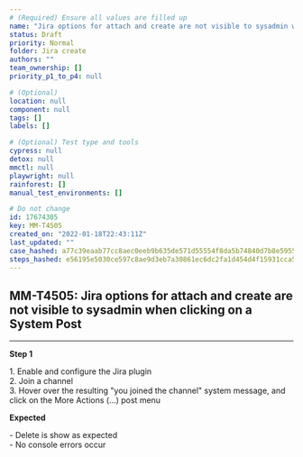 ```yaml
---
# (Required) Ensure all values are filled up
name: "Jira options for attach and create are not visible to sysadmin when clicking on a System Post"
status: Draft
priority: Normal
folder: Jira create
authors: ""
team_ownership: []
priority_p1_to_p4: null

# (Optional)
location: null
component: null
tags: []
labels: []

# (Optional) Test type and tools
cypress: null
detox: null
mmctl: null
playwright: null
rainforest: []
manual_test_environments: []

# Do not change
id: 17674305
key: MM-T4505
created_on: "2022-01-18T22:43:11Z"
last_updated: ""
case_hashed: a77c39eaab77cc8aec0eeb9b635de571d55554f8da5b74840d7b8e59554e54e1f898db8dc219e460a5d41c9307a40cfe
steps_hashed: e56195e5030ce597c8ae9d3eb7a30861ec6dc2fa1d454d4f15931cca5aef19611157eb1214854af8a7aa577aa915d3be
---
```


<!-- (Auto-generated) Based on frontmatter's "key" and "name" -->

## MM-T4505: Jira options for attach and create are not visible to sysadmin when clicking on a System Post

---

**Step 1**

1\. Enable and configure the Jira plugin\
2\. Join a channel\
3\. Hover over the resulting "you joined the channel" system message, and click on the More Actions (...) post menu

**Expected**

\- Delete is show as expected\
\- No console errors occur
